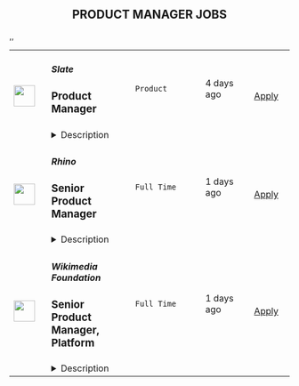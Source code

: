 <div align="center"><h2>PRODUCT MANAGER JOBS</h2></div><table><tr>
                <td width="100" height="100" rowspan="2">
                    <img src="https://wwr-pro.s3.amazonaws.com/logos/0081/6291/logo.gif" width="38px" height="auto">
                </td>
                <td width="300">
                    <h5>Slate</h5>
                    <h3> Product Manager</h3>
                </td>
                <td width="300">
                    <code>Product</code>
                </td>
                <td width="200">
                <text>4 days ago</text>
                </td>
                <td width="100" rowspan="2">
                <a href="https://weworkremotely.com/remote-jobs/slate-product-manager" align="right" target="_blank">Apply</a>
                </td>
            </tr>
            <tr>
                <td colspan="3">
                <details><summary>Description</summary>
                <img src="https://we-work-remotely.imgix.net/logos/0081/6291/logo.gif?ixlib=rails-4.0.0&w=50&h=50&dpr=2&fit=fill&auto=compress" />

<p>
  <strong>Headquarters:</strong> Remote
    <br /><strong>URL:</strong> <a href="https://slateteams.com">https://slateteams.com</a>
</p>

<div>About the job-PRODUCT MANAGER 📱<br><br>
</div><div>🔑 THE KEY BITS</div><ul>
<li>Whereabouts: We are a fully remote company with distributed team members. For this role, we prioritize candidates who are based in the EST or any European time zones.</li>
<li>Visas: We do not sponsor work visas or relocation expenses.</li>
<li>Salary: This position is super important for us since it is brand new. Therefore, we want to take the opportunity to talk to a diverse pool of candidates who think they could be the perfect fit. With that being said we want to be transparent in sharing our budget is somewhere between $80-110k USD depending on experience and location but we are open to discussing your salary expectations during an interview.</li>
<li>Interviews: Phone Screen with People &amp; Culture Lead Nicole, Second Interview with CoFounder/CEO/Head of Product Michael, Third Interview (combined) with Project Manager Nicoleta &amp; Senior Product Designer Dawson, Fourth-a project to see more into your thinking and skills, and a Final interview with Michael &amp; Dawson</li>
<li>Ideal Start Date: ASAP</li>
<li>Reporting to: Michael Horton-CoFounder/CEO/Head of Product</li>
</ul><div><br></div><div>🌍 OUR MISSION<br><br>
</div><div>Slate has big ambitions: We were born out of our Founders’ own experiences to solve the problems we all faced with social media. We have come together out of a passion for solving problems, building a company based on the deeply held values we share, and to make social content creation effortless for brands.<br><br>
</div><div>🔎 OUR VISION<br><br>
</div><div>Our vision is to become the undisputed leader in social media content creation, by uniting all parts of the creation workflow into a one-stop solution for brands.<br><br>
</div><div>🌠 YOUR CONTRIBUTION<br><br>
</div><div>In this rapidly evolving world, Slate is always looking for new ways to disrupt the status quo, go to market faster, and optimize customer experiences. We are seeking an experienced Product Manager to lead the charge on this mission working on our Product team but also working very closely with our Engineering Team. Our current Product team includes our Co-Founder/CEO Michael, Project Manager Nicoleta, and Product Designer Dawson. The ideal candidate will have big ideas and strategies that foster an environment of collaboration and creativity. This role is ideal for someone with an entrepreneurial mindset and real-world experience distilling business value and goals into roadmaps and refined product backlogs. Most importantly, you will be integral to helping us build better products that people and businesses love to use.<br><br>
</div><div>You will:<br><br>
</div><ol>
<li>Collaborate with stakeholders, prospective users, and clients to understand and anticipate their needs to help craft vision and concept development of a product</li>
<li>Develop user stories for new features and or products</li>
<li>Develop detailed product feature specifications and ensure they’re clearly understood by the development team</li>
<li>Oversee all stages of product creation including design and development to ensure a feature/product is being implemented according to spec</li>
<li>Monitor and evaluate product progress at each stage of the process</li>
<li>Liaise with the product team and end-users to deliver updates</li>
<li>Communicate often and effectively with stakeholders throughout the project</li>
<li>Work with internal and external contacts to analyze needs and align product roadmap to strategic goals</li>
<li>Work closely with the product team to create and maintain a product backlog according to business priorities and changing requirements</li>
<li>Assess value, develop cases, and prioritize stories, epics, and themes to ensure work aligns with product strategy</li>
<li>Lead the product-release plans and set expectations for delivery of new functionalities</li>
<li>Serve as the product ambassador internally and externally, sharing knowledge and answering questions related to the product</li>
<li>Work cross-department with marketing, sales, and CS to communicate product vision and align on releases</li>
</ol><div>
<strong>Requirements<br></strong><br>📬 WE'D LOVE TO HEAR FROM YOU IF YOU MEET THESE QUALIFICATIONS:</div><ol>
<li>4+ years experience in product management in digital products (web &amp; mobile app development)</li>
<li>Understanding of business value around feature/functions</li>
<li>Outstanding communication, presentation, and leadership skills</li>
<li>Sharp analytical and problem-solving skills</li>
<li>Able to effectively manage conflicting stakeholder needs</li>
</ol><div>
<br>You also approach work in a way that emphasizes our values:</div><ul>
<li>🧑‍🤝‍🧑 #PeopleFirst: We put people first, and care about the personal well being of our colleagues. We go above and beyond for our customers and each other.</li>
<li>⛰️ #EmbraceAdventure: We are excited to take on new challenges, grow, and change in a fast changing environment. A willingness to pitch in and get outside of your comfort zone will help us thrive.</li>
<li>🚀 #Innovate to be Great: We're creative, innovative, &amp; think BIG! We’re a unique company blazing our own path. We got to where we are through creativity and innovation and are only confined by our notions of what is possible.</li>
<li>🙋‍♀️ #Win or Lose, Wear It: Celebrate your successes but also own your failures.</li>
<li>🤝 #Stronger Together: We are a team dedicated to collaboration and transparency. We keep lines of communication open and realize that we can only win if we work together.</li>
</ul><div>
<br><strong>Benefits<br></strong><br>
</div><div>WHAT WE OFFER:<br><br>
</div><ul>
<li>🏡 Fully remote - work where you want.</li>
<li>🕰 Flex hours - we just ask you be available for core meetings</li>
<li>📈 Equity options</li>
<li>🌏 Unlimited PTO policy - we mean it and encourage you to take it.</li>
<li>🩺 Medical, Dental, Vision Benefits (US-85% medical, 75% dental &amp; vision; 25% for dependents)(International-stipend)</li>
<li>💝 Health and Wellness $250 monthly stipend</li>
<li>🖥 Home office budget or co-working space allowance</li>
<li>🌱 Learning and Development Support</li>
<li>💰 401k options - US only (we hope to have a match soon)</li>
<li>👨‍👨‍👧‍👧 Work with an Amazingly Fun and Collaborative Team!!</li>
</ul><div>🌈 We support DEIB initiatives and strongly encourage women and those in traditionally underrepresented groups to apply even if you don’t check all boxes. If this job interests you and you think you have what it takes, please still get in touch. We'd love to have a chat and see if you could be a great fit.<br><br>
</div><div>🏆 Fun Fact: Slate was named to Fast Company's list of the World’s Most Innovative Companies for 2022 as No. 2 in the video category!<br><br>
</div><div>👉 View our our website: <a href="https://slateteams.com/">https://slateteams.com</a> for more information about us!<br><br>
</div><div>… WE LOOK FORWARD TO HEARING FROM YOU.</div>

<p><strong>To apply:</strong> <a href="https://weworkremotely.com/remote-jobs/slate-product-manager">https://weworkremotely.com/remote-jobs/slate-product-manager</a></p>

                </details>
                </td>
            </tr>,<tr>
                <td width="100" height="100" rowspan="2">
                    <img src="https://wwr-pro.s3.amazonaws.com/logos/0064/6658/logo.gif" width="38px" height="auto">
                </td>
                <td width="300">
                    <h5>BuildBook</h5>
                    <h3> Senior Product Manager</h3>
                </td>
                <td width="300">
                    <code>Product</code>
                </td>
                <td width="200">
                <text>213 days ago</text>
                </td>
                <td width="100" rowspan="2">
                <a href="https://weworkremotely.com/remote-jobs/buildbook-senior-product-manager" align="right" target="_blank">Apply</a>
                </td>
            </tr>
            <tr>
                <td colspan="3">
                <details><summary>Description</summary>
                <img src="https://we-work-remotely.imgix.net/logos/0064/6658/logo.gif?ixlib=rails-4.0.0&w=50&h=50&dpr=2&fit=fill&auto=compress" />

<p>
  <strong>Headquarters:</strong> Greenwich, CT
    <br /><strong>URL:</strong> <a href="https://buildbook.co/">https://buildbook.co/</a>
</p>

<div>
<strong>About BuildBook</strong><br><br>
</div><div>Home remodeling and construction projects are often a stressful and painful experience – but it doesn’t have to be that way. BuildBook is on a mission to eliminate that stress and bring joy back to home improvement – for everyone involved.</div><div><br></div><div>BuildBook is the best construction management platform for home remodelers and builders. Our goal is to become the default choice for the over 550,000 small businesses focused on residential construction and remodeling. It’s a $540B dollar a year industry, and we plan to make a dent in it by creating the best product in the space. </div><div><br></div><div>Builders love us because we give them simple, powerful tools to run their business and help them keep their clients happy. Homeowners love us because we give them a feeling of control and help make renovations and new home builds less stressful.</div><div><br></div><div>We are a remote-first startup with team members all across the US. We have a small, tight-knit team, a solid product that is gaining momentum daily, and big plans for the future. As an early member of the product team, your work is going to have a major impact on the future of the product and company. You’ll ship your work often and see its impact in the hands of real people every day.</div><div>
<br><strong>About the Job</strong>
</div><div><br></div><div>As a Senior Product Manager, you will lead teams and contribute directly to the success of our pro-facing product in addition to participating in strategic discussions that define the company’s roadmap and trajectory. </div><div><br></div><div>You’ll work directly with the Head of Product &amp; Design to help prioritize, plan and execute our product roadmap, and as an early member of the product team, you’ll have a lot of opportunity for growth both as an individual contributor and/or as a leader. </div><div><br></div><div>You’ll be responsible for helping to define the product roadmap, managing agile sprints and team communications, driving the QA process, and running a tight build-measure-learn development cycle. You'll articulate and develop new product ideas with the design team through written spec, diagrams and wireframes. You’ll partner closely with engineering to ensure the most impactful ideas are scoped, built, tested, deployed, and iterated on. </div><div><br></div><div>You’ll have plenty of support along the way, working very collaboratively with the entire team – but you’ll also have the freedom to focus and execute on deep work, which we prioritize over meetings.</div><div><br></div><div>On a given day, you might be focused on shaping up a roadmap of features to work on, pitching your own ideas, chatting with a customer to understand their workflow, or providing feedback on a feature that the engineering team is working on. </div><div>
<br><strong>In your first 60 days, you will: </strong>
</div><ul>
<li>Hit the ground running: Manage the in-flight priorities across multiple platforms (web and mobile) with existing commitments and deadlines</li>
<li>Become familiar with our backlog and roadmap, and lead your team’s sprint process</li>
<li>Establish backlog grooming, prioritization, and management cadence</li>
<li>Work across Engineering, Sales, and Marketing to gather stakeholder requirements </li>
<li>Write clear product requirements and desired project outcomes</li>
<li>Scope and validate roadmap features, so they are ready to tackle in upcoming sprints</li>
<li>Get acclimated with available business and customer data and start drawing inferences and conclusions that inform product decisions</li>
<li>Research and deeply understand our customer by interviewing a few, and understanding their workflows and needs. </li>
<li>Know the competition’s features, offerings, value propositions – and help BuildBook maintain its unique edge in the industry</li>
<li>Manage quality assurance process, including feature testing, regression, and release support.</li>
</ul><div>
<br><strong>Qualities we look for:</strong>
</div><div><br></div><div><em>Curiosity</em></div><ul>
<li>You have a desire to become a domain expert in the residential construction industry</li>
<li>You’re driven to improve your tactical software management skills, are inspired by new best practices from other industries and companies, and share your acumen with the rest of the team </li>
</ul><div><em>Empathy</em></div><ul>
<li>You develop informed insights about our customers (builders, contractors, and remodelers), and can speak passionately about their needs and problems.</li>
<li>You are a helpful partner to your teammates in design, engineering, marketing, and leadership, you communicate with positivity, and focus on solutions.</li>
</ul><div><em>Discipline</em></div><ul>
<li>You are a manager of one: You take ownership, set direction, make calls, and get projects across the finish line without a lot of oversight.</li>
<li>You clarify goals, prioritize ruthlessly, course correct when needed, and deliver work quickly and confidently.</li>
<li>Your written communication is clear, concise, and effective, and you keep conversations moving forward through the development pipeline</li>
<li>You use data (market, qualitative, quantitative, and heuristic) to make informed decisions about what, when, and how to build.</li>
</ul><div>
<br><strong>To be considered, you’ll need...</strong>
</div><ul>
<li>5+ years of relevant experience in a fast-growth tech startup, at least two years in B2B SaaS space</li>
<li>Rich knowledge of mobile applications, interfaces, and development/submit/release processes</li>
<li>Experience product-managing fast-moving Agile teams</li>
<li>Code competency: a basic understanding of the capabilities and limitations of React, React Native, and related frameworks </li>
<li>Strong Analytical skills, including the ability to derive insights from data sets, analyze product usage, measure adoption, and understand client needs</li>
<li>Expert communication skills that can leverage the benefits - and overcome the drawbacks - of being a fully distributed product and engineering team</li>
<li>Experience crafting product requirements and specifications</li>
<li>Understanding of UI/UX design concepts, principles, best practices, and tools</li>
<li>An eye for - and appreciation of - good visual design and clean user experiences</li>
<li>You are inclined to being scrappy to unlock product growth</li>
<li>The ability to be autonomous, driven, and self-directed</li>
</ul><div>
<br><strong>We’ll be even more impressed if you…</strong>
</div><ul>
<li>Possess UX design skills and are comfortable in Sketch, Figma, etc.</li>
<li>Have additional ”vertical” experience, namely growth-marketing or engineering. </li>
<li>Have a track record of improving customer acquisition, feature adoption, and product growth</li>
<li>Know the residential construction space</li>
<li>Have worked on peer-to-peer communication applications</li>
<li>Are experienced in working remotely or with distributed teams</li>
</ul><div>
<strong><br>How to Apply</strong><br><br>
</div><div>Please submit a cover letter that speaks directly to this position. Tell us about yourself, and tell us what interests you about this role at BuildBook. Share your past experience, key projects, lessons learned, and what excites you about product management.</div><div><br></div><div>For selected applicants, expect 2-3 interviews with your future colleagues to talk through your past experience and approach to design. We’ll share what it’s like to work here, more details about the role, and answer any questions that you have. </div><div>
<br><strong>Compensation &amp; Benefits</strong>
</div><div>
<br>We offer competitive compensation based on your experience and capabilities, as well as:</div><ul>
<li>A generous benefits program that supports the whole you with medical, dental, vision, life, disability, and 401(k)</li>
<li>Paid holidays and flexible, take-it-as-you-need-it paid time off </li>
<li>Equity in a rapidly growing startup backed by top-tier VCs</li>
<li>Monthly tech reimbursements</li>
<li>A culture built on innovation that values big ideas, no matter where they come from</li>
</ul>

<p><strong>To apply:</strong> <a href="https://weworkremotely.com/remote-jobs/buildbook-senior-product-manager">https://weworkremotely.com/remote-jobs/buildbook-senior-product-manager</a></p>

                </details>
                </td>
            </tr>,<tr>
                <td width="100" height="100" rowspan="2">
                    <img src="https://remotive.com/job/1339868/logo" width="38px" height="auto">
                </td>
                <td width="300">
                    <h5>Customer.io</h5>
                    <h3>Senior Product Manager - Mobile</h3>
                </td>
                <td width="300">
                    <code>android,education,go,ios</code>
                </td>
                <td width="200">
                <text>27 days ago</text>
                </td>
                <td width="100" rowspan="2">
                <a href="https://remotive.com/remote-jobs/product/senior-product-manager-mobile-1339868" align="right" target="_blank">Apply</a>
                </td>
            </tr>
            <tr>
                <td colspan="3">
                <details><summary>Description</summary>
                <p>Hello! I’m LJ, Group Product Manager at <a href="http://Customer.io" rel="nofollow">Customer.io</a>.</p><br>
<p>I’m looking for someone to help make Customer.io the go-to messaging solution for teams building mobile apps. You’ll drive the roadmap for a product squad, shaping the features and Software Development Kit (SDK) capabilities that mobile app teams need when connecting with their customers.</p><br>
<p>This role is perfect for you if you love staying on top of how mobile apps are created. You’ll learn directly from exceptional mobile app developers about what they need to run their communications. You’ll build expertise in the rapidly changing environment of iOS and Android development. You’ll take those insights and partner with your squad to ship software that makes it easier for them to make their perfect communication strategy a reality.</p><br>
<div class="h3">What you'll do</div>
<ul>
<li>You'll lead a squad consisting of engineers and a designer to achieve strategic outcomes with solutions that are:
<ul>
<li>Valuable (our customers choose to use)</li>
<li>Viable (the solution works within the constraints of the business)</li>
<li>Usable (our customers can figure out how to use)</li>
<li>Feasible (our engineers have the skills and technology to implement)</li>
</ul>
</li>
<li>You'll contribute a deep knowledge of our prospects and customers, industry trends, and the competitive landscape.</li>
<li>You’ll find and nurture ideas from anywhere in the company, expecting many of the best ideas will not be your own.</li>
<li>You'll take accountability for results, even though you're working through others to achieve them.</li>
</ul>
<div class="h3"><br></div><div class="h3">What we're looking for</div>
<ul>
<li><strong>You can commit to at least 3 hrs of working overlap with the Americas (GMT-8 to GMT-5 timezone)</strong></li>
<li>You have a track record of successfully taking software products from “idea” to “shipped”.</li>
<li>You’ve got infectious energy when sharing customer stories, and you use those stories to align your team around the customer’s experience.</li>
<li>You’re hungry to learn, and love asking “Why?” one more time.</li>
<li>You know how to source, analyze, and present quantitative and qualitative data.</li>
<li>You’re an exceptionally organized and motivated person.</li>
<li>You take ownership of problems even when the next steps and solutions aren't clear.</li>
<li>You are a proactive communicator who believes in “working out loud” to share work early and often.</li>
<li>You’re an excellent writer who values clarity and brevity while avoiding jargon.</li>
</ul>
<div class="h3"><strong><br></strong></div><div class="h3">Bonus! Not a requirement, but let us know if you have experience with...</div>
<ul>
<li>Building and launching mobile apps.</li>
<li>Working as a Product Manager on B2B SaaS products (especially in the MarTech space).</li>
<li>Using Customer.io or other marketing automation services in a previous role.</li>
</ul>
<div class="h3"><br></div><div class="h3">About Customer.io</div>
<p>Our mission at Customer.io is to power automated communication that people like to receive. Today over 4,200 internet businesses use Customer.io to manage, send, and track the performance of email, SMS, and push notifications. Unlike typical marketing platforms, Customer.io helps businesses increase relevance by using behavioral data: what people do or don’t do when logged in to a web or mobile app.</p>
<p>We are offering a starting salary of $145,000 - $169,000 USD depending on experience and subject to market rate.</p>
<div class="h3"><br></div><div class="h3">Benefits at Customer.io include:</div>
<ul>
<li>Unlimited PTO - we recommend 20 vacation days (in addition to holidays and sick days) so that you can unwind, unplug, and recharge</li>
<li>100% medical, dental, vision, and supplemental insurance for you <strong>and</strong> your dependents</li>
<li>12 weeks paid parental leave - for birth, adoption, or foster care</li>
<li>401k retirement matching - up to 5% dollar for dollar match to retirement contributions</li>
<li>Health and wellness allowance - Up to $200 USD per month that can be used for your healthy living needs, including gym membership, acupuncture, massage, or bike repairs</li>
<li>Home office stipend - Up to $2,000 USD to help you get your home office set up so you can do your best work</li>
<li>Internet + cell phone reimbursement - Up to $200 USD per month for your internet and cell phone plans</li>
<li>Co-working space reimbursement - Up to $300 USD per month for those times you'd prefer to work in a co-working environment</li>
<li>Learning + development - Up to $2,000 USD reimbursement per year to use on conferences, books, classes, or workshops - anything that will help you develop your skills</li>
<li>1 month paid sabbatical after four years at Customer.io - to treat yourself to a vacation, or spend however you choose</li>
<li>1 annual company retreat per year and opportunities to meet in smaller groups throughout the year</li>
<li>Flexible schedule, work anywhere you want! - as long as you have a reliable internet connection and some overlapping work time with your manager, you can work where and when you want</li>
</ul>
<p>All final candidates will be asked to complete an employment and education verification authorization form (which allows us to verify your job history and education listed on your resume) as part of our pre-employment process.</p>
<p>Customer.io recognizes the stifling impact of systemic injustice on diverse communities. We commit to using our influence to increase inclusion and equity within the tech industry. We strive to build an inclusive team culture, implement bias-free hiring practices, and develop community partnerships to expand our global impact.</p>
<div class="h3"><strong><br></strong></div><div class="h3"><strong>Join us!</strong></div>
<p>Check out our <a href="https://customer.io/careers/" rel="nofollow">careers page</a> for more information about why you should <a href="https://customer.io/about/" rel="nofollow">come work with us!</a> We are passionate about our core values of Empathy, Transparency, Responsibility, and Awkwardness and are looking for new coworkers to share and build that passion!</p>
<div class="h3"><br></div><div class="h3">How to apply</div>
<p>Apply at the link below by <strong>5pm PST on Friday, August 12th</strong> and tell us why you're interested in the position! In your cover letter, be sure to tell us about your favorite mobile app. There is no advantage to applying early so put your best foot forward. We plan to respond to all applicants by <strong>August 19th </strong>with a status update about your application.</p><p><strong><br></strong></p>
<p>Here's what you can expect from our hiring process:</p>
<ol>
<li>
<p>30-minute video call with Maria, Recruiter</p>
</li>
<li>
<p>60-minute video call with Lj, Hiring Manager</p>
</li>
<li>
<p>Take Home Assignment</p>
</li>
<li>
<p>Assignment Review Call with two potential team members</p>
</li>
<li>
<p>Final Interview</p>
</li>
</ol>
<img src="https://remotive.com/job/track/1339868/blank.gif?source=public_api" alt=""/>
                </details>
                </td>
            </tr>,<tr>
                <td width="100" height="100" rowspan="2">
                    <img src="https://freshremote.work/media/company/logo/20/06/sayrhino.jpg" width="38px" height="auto">
                </td>
                <td width="300">
                    <h5>Rhino</h5>
                    <h3>Senior Product Manager</h3>
                </td>
                <td width="300">
                    <code>Full Time</code>
                </td>
                <td width="200">
                <text>1 days ago</text>
                </td>
                <td width="100" rowspan="2">
                <a href="https://freshremote.work/J111679/" align="right" target="_blank">Apply</a>
                </td>
            </tr>
            <tr>
                <td colspan="3">
                <details><summary>Description</summary>
                Please note: All roles at Rhino are remote-first, and there will be no future in-office mandate.
Our mission is to give renters everywhere greater financial freedom to plan and enjoy their lives.
Our first product eliminates cash security deposits an …
<p><em>Please note: All roles at Rhino are remote-first, and there will be no future in-office mandate.</em></p>
<p>Our mission is to give renters everywhere greater financial freedom to plan and enjoy their lives.</p>
<p>Our first product eliminates cash security deposits and puts more money back in renters’ pockets. With over $45 billion tied up in security deposits for 110 million renters in the United States alone, it’s time for security deposits to officially become a thing of the past. Tying up money at one of life’s biggest and most expensive moments just isn’t fair.</p>
<p>So we threw out the antiquated “way of doing things” and built a technology-driven insurance product to help bring renting into the 21st century. With Rhino, millions of renters across the country now have the opportunity to save with our award-winning deposit insurance. We’ve already saved hundreds of millions of dollars for renters and are trusted in over 2.4 million homes nationwide, and most importantly, we’re just getting started…</p>
<p>As a product manager at Rhino you will be focused on shaping the future of our products. This position is focused on our security deposit insurance product and is fully responsible for the long term success of this product. </p>
<p><strong>In this role you will:</strong></p>
<ul>
<li style="font-weight: 400;">Help execute on and contribute to a product roadmap that achieves our company’s business goals and long-term vision.</li>
<li style="font-weight: 400;">Collaborate with teams like Risk, Finance, Insurance, Claims, and Analytics to optimize our loss ratios and build robust systems for pricing, renter underwriting, and risk management.</li>
<li style="font-weight: 400;">Be a strong advocate for our renters and landlord partners’ needs so we can grow the product while continually mitigating risk and staying compliant.</li>
<li style="font-weight: 400;">Utilize user research, A/B testing, and quantitative data to inform your product decisions.</li>
<li style="font-weight: 400;">Work closely with Design and Engineering on implementation from start to finish.</li>
<li style="font-weight: 400;">Help with QA/UAT of new features as needed.</li>
</ul>
<p><strong>We’re ideally seeking:</strong></p>
<ul>
<li style="font-weight: 400;">At least 5+ years of Product Management experience.</li>
<li style="font-weight: 400;">Experience in navigating trade-offs between regulatory requirements, technical complexity, and user experience.</li>
<li style="font-weight: 400;">Strong data analysis skills -- from writing SQL to conducting and synthesizing results from both qualitative and quantitative user research.</li>
<li style="font-weight: 400;">Demonstrated success in launching and maintaining excellent products.</li>
<li style="font-weight: 400;">A willingness to navigate complicated and ambiguous problems.</li>
<li style="font-weight: 400;">Strong working experience with Agile/SCRUM development process.</li>
<li style="font-weight: 400;">Experience within InsurTech is a big plus.</li>
<li style="font-weight: 400;">Experience within another regulated space is a plus.</li>
<li style="font-weight: 400;">Previous B2B2C or D2C experience is a plus.</li>
</ul>
<p> </p>
<p><strong>Benefits:</strong></p>
<ul>
<li style="font-weight: 400;">Competitive compensation package including base salary, performance bonus, and other financial perks</li>
<li style="font-weight: 400;">Medical, Dental, and Vision coverage (90% employer contribution) - Eligible on your start date</li>
<li style="font-weight: 400;">Unlimited PTO Policy, quarterly team recharge days focused on mental and physical wellness; generous paid parental leave</li>
<li style="font-weight: 400;">Stock option plan to give our employees a direct stake in Rhino’s success</li>
<li style="font-weight: 400;">Bi-annual performance reviews and ongoing professional coaching and development opportunities with external partners</li>
<li style="font-weight: 400;">Remote-first work culture with opportunities to collaborate as a team in person</li>
<li style="font-weight: 400;">Opportunities to participate in ongoing diversity, inclusion and equity programming or join an ERG</li>
<li style="font-weight: 400;">401(k), HSA, Life &amp; Disability Insurance Coverage ($0 employee contribution)</li>
<li style="font-weight: 400;">Monthly lifestyle stipend to fit your needs (meals, wellness and/or co-working)</li>
</ul><p><em>Rhino is committed to the principle of equal employment opportunity for all employees, and to providing employees with a work environment free of discrimination and harassment. All employment decisions at Rhino are without regard to race, color, age, religion or belief, sexual orientation, family or parental status, or any other status protected by the laws or regulations in the locations where we operate. Rhino has a zero-tolerance policy against discrimination or harassment based on any of these characteristics. This includes recruitment, hiring, promotions, transfers, discipline, terminations, wage and salary administration, benefits, and training.</em></p>
                </details>
                </td>
            </tr>,<tr>
                <td width="100" height="100" rowspan="2">
                    <img src="https://freshremote.work/media/company/logo/22/08/M289IlBz_400x400.jpg" width="38px" height="auto">
                </td>
                <td width="300">
                    <h5>Wikimedia Foundation</h5>
                    <h3>Senior Product Manager, Platform</h3>
                </td>
                <td width="300">
                    <code>Full Time</code>
                </td>
                <td width="200">
                <text>1 days ago</text>
                </td>
                <td width="100" rowspan="2">
                <a href="https://freshremote.work/J111488/" align="right" target="_blank">Apply</a>
                </td>
            </tr>
            <tr>
                <td colspan="3">
                <details><summary>Description</summary>
                Summary
The Wikimedia Foundation is looking for a Design Systems, Platform Senior Product Manager to join our recently formed Platform Product management team, reporting to the Director of Platform Product Management. As a Platform Senior Product Man …
<p><strong>Summary</strong></p>
<p>The Wikimedia Foundation is looking for a Design Systems, Platform Senior Product Manager to join our recently formed Platform Product management team, reporting to the Director of Platform Product Management. As a Platform Senior Product Manager, you will be responsible for working closely with our engineering teams across the foundation to build and deliver technical capabilities that create value, support our mission, and positions our technical stack to sustainably grow and scale to empower the free-knowledge community. Platform Product Managers possess deep expertise in various areas of technology, serving as Subject Matter Experts to development and non-development audiences alike.   </p>
<p>Wikipedia is one of the largest internet properties in the world, visited by 1 billion people a month across 280 different languages. Our foundational technology supports all of our properties, products, and offerings that empower the global free-knowledge community to produce and consume knowledge. </p>
<p>Due to our scale, commitment to opensource, and our desire to support the infrastructure of free knowledge, it is no easy task to build and maintain foundational technology. To deliver key capabilities that are needed, Platform Product Managers must develop strong understandings of internal and external clients, leverage their product management skills to distill capabilities from user needs, and partner closely with partners in engineering to identify, design, and build technical capabilities that support products and services that unlock value. </p>
<p>In this role, the Design Systems Senior Product Manager will be responsible for developing capabilities, solutions, and platforms that enable the Foundation to improve consistency within the user experience, increase efficiency by focusing on reusability, speed up our time-to-market for features, and simplify maintenance of our front-end code and systems. This will involve guiding the development and adoption of a new design system for Wikimedia projects, improving Server Side Rendering (SSR), mitigating redundancies, etc. Platform Product Managers will be working closely with one or more engineering teams on a daily basis and will have to collaborate closely within the team in order to deliver solutions at scale.</p>
<p><strong>You are responsible for:</strong></p>
<ul>
<li style="font-weight: 400;">Developing a deep understanding of critical areas of our front-end technology stack, identifying opportunities to improve, extend, and/or leverage existing and new technologies to deliver against our mission and strategy</li>
<li style="font-weight: 400;">Translating product/technical strategy into a roadmap containing well-defined and prioritized user stories and features </li>
<li style="font-weight: 400;">Working with the Design Systems Team to manage incoming requests, including triaging, clarifying, generating estimates, prioritizing, and managing stakeholder expectations</li>
<li style="font-weight: 400;">Establishing clear guidelines and methodologies to support development, adoption, and ongoing maintenance of a Design System</li>
<li style="font-weight: 400;">Uncovering and understanding client needs and translating them into requirements and user stories</li>
<li style="font-weight: 400;">Ensuring that requirements are fully understood and implementation plans match expectations</li>
<li style="font-weight: 400;">Partnering with the Movement to assess  and address technical risks</li>
<li style="font-weight: 400;">Working closely with engineering teams to communicate the product vision, clarify use cases and requirements, and resolve questions and issues that arise during development.</li>
<li style="font-weight: 400;">Clearly defining success criteria for testing and product acceptance</li>
<li style="font-weight: 400;">Using both qualitative and quantitative methods to measure the impact of your work</li>
<li style="font-weight: 400;">Serving as a product evangelist and subject matter expert to the technical community</li>
<li style="font-weight: 400;">Establishing and analyzing important metrics related to design system usage that inform product decisions</li>
<li style="font-weight: 400;">Managing a governance and contribution model that facilitates collaboration across designers, engineers, and the community</li>
</ul>
<p><strong>Skills and Experience:</strong></p>
<ul>
<li style="font-weight: 400;">3+ years of experience designing and building web and/or mobile products as a technical product manager, software engineer, or equivalent role</li>
<li style="font-weight: 400;">Proven project, communication, and time management skills</li>
<li style="font-weight: 400;">Agility and flexibility to work with multiple different teams, projects, and technologies while delivering value and impact</li>
<li style="font-weight: 400;">Ability to partner and work closely with internal teams, including developers, engineers, architects, security, and product teams.</li>
<li style="font-weight: 400;">Strong understanding of development concepts</li>
<li style="font-weight: 400;">Demonstrated experience prioritizing work</li>
<li style="font-weight: 400;">Outstanding written and verbal communication skills with the ability to translate complex technical requirements to non-technical audiences, as well as turn non-technical requirements into specs that engineering teams can execute against.</li>
<li style="font-weight: 400;">Ability to solve complex business problems to maximize value while balancing technical constraints</li>
<li style="font-weight: 400;">Able to draft documentation and visualizations that clarify technical concepts to non-technical audiences and vice-versa</li>
<li style="font-weight: 400;">Direct experience in companies or initiatives that have pulled together disparate products or services into a common experience for customers.</li>
<li style="font-weight: 400;">Bachelor’s degree or equivalent in relevant work experience</li>
<li style="font-weight: 400;">Working closely with design and engineering leadership in evolving the product over time</li>
</ul>
<p><strong>Qualities that are important to us:</strong></p>
<ul>
<li style="font-weight: 400;">Problem-solver with a passion and willingness to learn and dive-deep into technical details</li>
<li style="font-weight: 400;">Possess a growth mindset with ability to identify additional skills, knowledge, and/or expertise required and the drive to develop themselves where needed  </li>
</ul>
<p><strong>Additionally, we’d love it if you have:</strong></p>
<ul>
<li style="font-weight: 400;">Familiarity with PHP, JSON, Python, and/or Javascript (Vue.js)</li>
<li style="font-weight: 400;">Experience using, building, and/or contributing to a design system</li>
<li style="font-weight: 400;">Experience working with Design tools such as Figma</li>
<li style="font-weight: 400;">Experience working with microservice architectures</li>
<li style="font-weight: 400;">Experience with open-source technology </li>
<li style="font-weight: 400;">Experience interacting with free and open-source software projects and communities</li>
<li style="font-weight: 400;">Experience editing Wikipedia or contributing to other wiki projects</li>
</ul>
<h4>About the Wikimedia Foundation</h4>
<p>The Wikimedia Foundation is the nonprofit organization that operates Wikipedia and the other Wikimedia free knowledge projects. Our vision is a world in which every single human can freely share in the sum of all knowledge. We believe that everyone has the potential to contribute something to our shared knowledge, and that everyone should be able to access that knowledge freely. We host Wikipedia and the Wikimedia projects, build software experiences for reading, contributing, and sharing Wikimedia content, support the volunteer communities and partners who make Wikimedia possible, and advocate for policies that enable Wikimedia and free knowledge to thrive. </p>
<p>The Wikimedia Foundation is a charitable, not-for-profit organization that relies on donations. We receive donations from millions of individuals around the world, with an average donation of about $15. We also receive donations through institutional grants and gifts. The Wikimedia Foundation is a United States 501(c)(3) tax-exempt organization with offices in San Francisco, California, USA.</p>
<p><em><strong>As an equal opportunity employer, the Wikimedia Foundation values having a diverse workforce and continuously strives to maintain an inclusive and equitable workplace. We encourage people with a diverse range of backgrounds to apply. We do not discriminate against any person based upon their race, traits historically associated with race, religion, color, national origin, sex, pregnancy or related medical conditions, parental status, sexual orientation, gender identity, gender expression, age, status as a protected veteran, status as an individual with a disability, genetic information, or any other legally protected characteristics.</strong></em></p>
<p><em><strong>If you are a qualified applicant requiring assistance or an accommodation to complete any step of the application process due to a disability, you may contact us at recruiting@wikimedia.org or +1 (415) 839-6885.</strong></em></p>
<p><strong>More information</strong></p>
<p><a href="https://wikimediafoundation.org/about/jobs/#section-12"><strong>U.S. Benefits &amp; Perks</strong></a><br/><a href="https://wikimediafoundation.org/"><strong>Wikimedia Foundation</strong></a><br/><a href="https://foundation.wikimedia.org/wiki/Applicant_privacy_policy"><strong>Applicant Privacy Policy</strong></a><br/><a href="https://diff.wikimedia.org/"><strong>News from across the Wikimedia movement</strong></a><br/><a href="https://wikimediafoundation.org/news/"><strong>Blog</strong></a><br/><a href="https://meta.wikimedia.org/wiki/Strategy/Wikimedia_movement/2017"><strong>Wikimedia 2030</strong></a><br/><a href="https://medium.com/freely-sharing-the-sum-of-all-knowledge/we-stand-for-racial-justice-49c31afbabca"><strong>Our Commitment to Equity</strong></a><br/><a href="https://www.youtube.com/watch?v=OQzZI0l3IOw"><strong>This is Wikimedia Foundation</strong></a><strong> </strong><br/><a href="https://www.youtube.com/watch?v=xQ4ba28-oGs"><strong>Facts Matter</strong></a><br/><a href="https://wikimediafoundation.org/wiki/Our_projects"><strong>Our Projects</strong></a><br/><a href="https://techblog.wikimedia.org/"><strong>Our Tech Stack</strong></a></p>

                </details>
                </td>
            </tr></table>